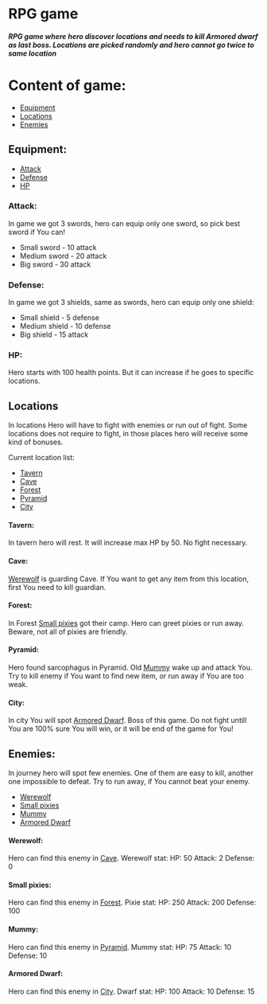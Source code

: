 # RPG game
##### RPG game where hero discover locations and needs to kill Armored dwarf as last boss. Locations are picked randomly and hero cannot go twice to same location


# Content of game:
* [Equipment](#equipment)
* [Locations](#locations)
* [Enemies](#enemies)


## Equipment:
* [Attack](#attack)
* [Defense](#defense)
* [HP](#hp)



### Attack:
In game we got 3 swords, hero can equip only one sword, so pick best sword if You can!
* Small sword - 10 attack
* Medium sword - 20 attack
* Big sword - 30 attack
 
### Defense:
In game we got 3 shields, same as swords, hero can equip only one shield:
* Small shield - 5 defense
* Medium shield - 10 defense
* Big shield - 15 attack

### HP:
Hero starts with 100 health points. But it can increase if he goes to specific locations. 

## Locations
In locations Hero will have to fight with enemies or run out of fight. Some locations does not require to fight, in those places hero will receive some kind of bonuses.

Current location list:
* [Tavern](#tavern)
* [Cave](#cave)
* [Forest](#forest)
* [Pyramid](#pyramid)
* [City](#city)



#### Tavern:
In tavern hero will rest. It will increase max HP by 50. No fight necessary.

#### Cave:
[Werewolf](#werewolf) is guarding Cave. If You want to get any item from this location, first You need to kill guardian.

#### Forest:
In Forest [Small pixies](#small-pixies) got their camp. Hero can greet pixies or run away. Beware, not all of pixies are friendly.

#### Pyramid:
Hero found sarcophagus in Pyramid. Old [Mummy](#mummy) wake up and attack You. Try to kill enemy if You want to find new item, or run away if You are too weak. 

#### City:
In city You will spot [Armored Dwarf](#armored-dwarf). Boss of this game. Do not fight untill You are 100% sure You will win, or it will be end of the game for You! 


## Enemies:
In journey hero will spot few enemies. One of them are easy to kill, another one impossible to defeat. Try to run away, if You cannot beat your enemy. 

* [Werewolf](#werewolf)
* [Small pixies](#small-pixies)
* [Mummy](#mummy)
* [Armored Dwarf](#armored-dwarf)


#### Werewolf:
Hero can find this enemy in [Cave](#cave). Werewolf stat:
HP: 50
Attack: 2
Defense: 0

#### Small pixies:
Hero can find this enemy in [Forest](#forest). Pixie stat:
HP: 250
Attack: 200
Defense: 100

#### Mummy:
Hero can find this enemy in [Pyramid](#pyramid). Mummy stat:
HP: 75
Attack: 10
Defense: 10

#### Armored Dwarf:
Hero can find this enemy in [City](#city). Dwarf stat:
HP: 100
Attack: 10
Defense: 15
